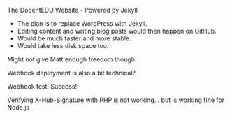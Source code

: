 The DocentEDU Website - Powered by Jekyll

 - The plan is to replace WordPress with Jekyll.
 - Editing content and writing blog posts would then happen on GitHub.
 - Would be much faster and more stable.
 - Would take less disk space too.

Might not give Matt enough freedom though.

Webhook deployment is also a bit technical?

Webhook test: Success!!

Verifying X-Hub-Signature with PHP is not working... but is working fine for Node.js
